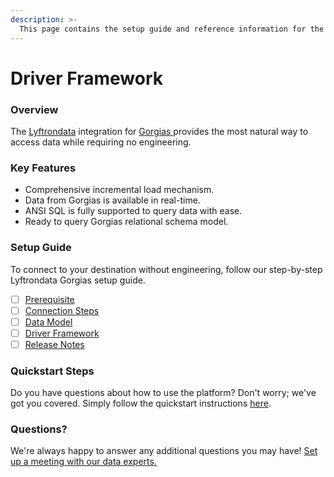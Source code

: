 ```yaml
---
description: >-
  This page contains the setup guide and reference information for the Gorgias source connector.
---
```


# Driver Framework

### Overview

The [Lyftrondata](https://www.lyftrondata.com/) integration for [Gorgias](https://www.lyftrondata.com/integration/gorgias/)[ ](https://www.lyftrondata.com/integration/gorgias/)provides the most natural way to access data while requiring no engineering.

### Key Features

* Comprehensive incremental load mechanism.
* Data from Gorgias is available in real-time.&#x20;
* ANSI SQL is fully supported to query data with ease.
* Ready to query Gorgias relational schema model.

### Setup Guide

To connect to your destination without engineering, follow our step-by-step Lyftrondata Gorgias setup guide.

* [ ] [Prerequisite](../../sales-analytics/gorgias/prerequisite.md)
* [ ] [Connection Steps](../../sales-analytics/gorgias/connection-steps.md)
* [ ] [Data Model](../../sales-analytics/gorgias/data-model/)
* [ ] [Driver Framework](../../sales-analytics/gorgias/driver-framework/)
* [ ] [Release Notes](../../sales-analytics/gorgias/release-notes.md)

### Quickstart Steps

Do you have questions about how to use the platform? Don't worry; we've got you covered. Simply follow the quickstart instructions [here](../../../quickstart-steps.md).

### Questions? <a href="#questions" id="questions"></a>

We're always happy to answer any additional questions you may have! [Set up a meeting with our data experts.](https://www.lyftrondata.com/book-a-meeting/)


